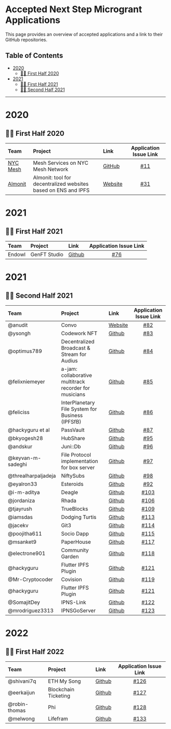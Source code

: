 # Accepted Next Step Microgrant Applications <!-- omit in toc -->

This page provides an overview of accepted applications and a link to their GitHub repositories.

## Table of Contents <!-- omit in toc -->

- [2020](#2020)
  - [:surfing_woman: First Half 2020](#surfing_woman---first-half-2020)
- [2021](#2021)
  - [:surfing_woman: First Half 2021](#surfing_woman---first-half-2021)
  - [:surfing_woman: Second Half 2021](#surfing_woman---second-half-2021)
  
---

# 2020

## :surfing_woman: First Half 2020

| Team | Project | Link | Application Issue Link | 
| :--- | :------ | :--- | :--------: | 
| [NYC Mesh](https://www.nycmesh.net/) | Mesh Services on NYC Mesh Network | [GitHub](https://github.com/tomeshnet/toronto-community-network/issues/53) | [#11](https://github.com/ipfs/devgrants/issues/11) |
| [Almonit](https://almonit.club/#/) | Almonit: tool for decentralized websites based on ENS and IPFS | [Website](https://almonit.club) | [#31](https://github.com/ipfs/devgrants/issues/31) |

# 2021

## :surfing_woman: First Half 2021

| Team | Project | Link | Application Issue Link | 
| :--- | :------ | :--- | :--------: | 
| Endowl | GenFT Studio | [Github](https://github.com/ipfs/community/blob/master/projects/genft.md)| [#76](https://github.com/ipfs/devgrants/issues/76) |

# 2021

## :surfing_woman: Second Half 2021

| Team | Project | Link | Application Issue Link | 
| :--- | :------ | :--- | :--------: | 
| @anudit | Convo | [Website](https://theconvo.space/)| [#82](https://github.com/ipfs/devgrants/issues/82) |
| @ysongh | Codework NFT | [Github](https://github.com/ysongh/Codework-NFT)| [#83](https://github.com/ipfs/devgrants/issues/83) |
| @optimus789 | Decentralized Broadcast & Stream for Audius | [Github](https://github.com/Rishikeshk9/DBS-Decentralized-Broadcaster-Streamer)| [#84](https://github.com/ipfs/devgrants/issues/84) |
| @felixniemeyer | a-jam: collaborative multitrack recorder for musicians | [Github](https://github.com/felixniemeyer/a-jam)| [#85](https://github.com/ipfs/devgrants/issues/85) |
| @feliciss | InterPlanetary File System for Business (IPFSfB) | [Github](https://github.com/feliciss/IPFSfB)| [#86](https://github.com/ipfs/devgrants/issues/86) |
| @hackyguru et al | PassVault | [Github](https://github.com/hackyguru/PassVault) | [#87](https://github.com/ipfs/devgrants/issues/87) |
| @bkyogesh28 | HubShare | [Github](https://github.com/bkyogesh28/HubShare) | [#95](https://github.com/ipfs/devgrants/issues/95) |
| @andskur | Juni::Db | [Github](https://github.com/uddugteam/juniDB) | [#96](https://github.com/ipfs/devgrants/issues/96) |
| @keyvan-m-sadeghi | File Protocol implementation for box server | [Github](https://github.com/functionland/box) | [#97](https://github.com/ipfs/devgrants/issues/97) |
| @threalharpaljadeja | NiftySubs | [Github](https://github.com/NiftySubs/niftysubs) | [#98](https://github.com/ipfs/devgrants/issues/) |
| @eyalron33 | Esteroids | [Github](https://github.com/ipfs/community/blob/master/projects/Esteroids.md) | [#92](https://github.com/ipfs/devgrants/issues/92) |
| @i-m-aditya | Deagle | [Github](https://github.com/i-m-aditya/Deagle) | [#103](https://github.com/ipfs/devgrants/issues/103) |
| @jordaniza  | Rhada | [Github](https://github.com/RhadaPay) | [#106](https://github.com/ipfs/devgrants/issues/106) |
| @tjayrush | TrueBlocks | [Github](https://github.com/TrueBlocks/trueblocks-core) | [#109](https://github.com/ipfs/devgrants/issues/109) |
| @iamsdas | Dodging Turtis | [Github](https://github.com/Hardikag17/Dodging-Turtis) | [#113](https://github.com/ipfs/devgrants/issues/113) |
| @jacekv | Git3 | [Github](https://github.com/Paper-House/PaperHouse) | [#114](https://github.com/ipfs/devgrants/issues/114) |
| @poojitha611 | Socio Dapp | [Github](https://github.com/MohinishTeja/celo_project) | [#115](https://github.com/ipfs/devgrants/issues/115) |
| @msanket9 | PaperHouse | [Github](https://github.com/varkiwi/git3-frontend) | [#117](https://github.com/ipfs/devgrants/issues/117) |
| @electrone901  | Community Garden | [Github](https://github.com/electrone901/plant-doctor) | [#118](https://github.com/ipfs/devgrants/issues/118) |
| @hackyguru  | Flutter IPFS Plugin | [Github](https://github.com/hackyguru/IPFS-Flutter) | [#121](https://github.com/ipfs/devgrants/issues/121) |
| @Mr-Cryptocoder   | Covision| [Github](https://github.com/Mr-Cryptocoder) | [#119](https://github.com/ipfs/devgrants/issues/119) |
| @hackyguru   | Flutter IPFS Plugin| [Github](https://github.com/hackyguru/IPFS-Flutter) | [#121](https://github.com/ipfs/devgrants/issues/121) |
| @SomajitDey  | IPNS-Link | [Github](https://github.com/ipns-link) | [#122](https://github.com/ipfs/devgrants/issues/122) |
| @mrodriguez3313 | IPNSGoServer | [Github](https://github.com/mrodriguez3313/IPNSGoServer) | [#123](https://github.com/ipfs/devgrants/issues/123) |

# 2022

## :surfing_woman: First Half 2022
| Team | Project | Link | Application Issue Link | 
| :--- | :------ | :--- | :--------: | 
| @shivani7q | ETH My Song | [Github](https://github.com/shivani7q/ETH_my_Song) | [#126](https://github.com/ipfs/devgrants/issues/126) |
| @eerkaijun | Blockchain Ticketing | [Github](https://github.com/eerkaijun/tixlab) | [#127](https://github.com/ipfs/devgrants/issues/127) |
| @robin-thomas | Phi | [Github](https://github.com/robin-thomas/phi) | [#128](https://github.com/ipfs/devgrants/issues/128) |
| @melwong | Lifefram | [Github](https://github.com/lifefram/lf/) | [#133](https://github.com/ipfs/devgrants/issues/133) |
